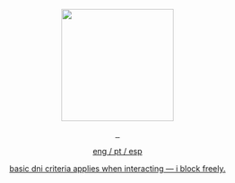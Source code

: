 <p align="center">
    <img width="200" src="https://github.com/user-attachments/assets/bd06e3c8-7823-4cc5-ab4e-835a841c377d" alt="">
</p>

<p align="center">
<a href="https://wolfbrothers.atabook.org/"
   target="_blank" rel="external nofollow">
      <img src="https://github.com/user-attachments/assets/755e6f65-f296-4512-a974-e1e4a237f445" alt="" >
<a 
href="https://rentry.co/vilasong"
   target="_blank" rel="external nofollow">
          <img src="https://github.com/user-attachments/assets/843b6ed2-1e99-4b46-8834-425ff33d1643" alt="" >
        <a href="https://rentry.co/vilasong"
   target="_blank" rel="external nofollow">
      <img src="https://github.com/user-attachments/assets/b6f7e888-5497-4942-aa76-7722690ba069" alt="" >
</p>

<p align="center">
eng / pt / esp
<p align="center">
 basic dni criteria applies when interacting — i block freely.
</p>
